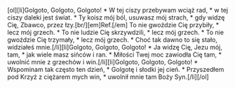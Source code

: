 [ol][li]Golgoto, Golgoto, Golgoto! * W tej ciszy przebywam wciąż rad, * w tej ciszy daleki jest świat. * Ty koisz mój ból, usuwasz mój strach, * gdy widzę Cię, Zbawco, przez łzy.[br/][em]Ref.[/em] To nie gwoździe Cię przybiły, * lecz mój grzech. * To nie ludzie Cię skrzywdzili, * lecz mój grzech. * To nie gwoździe Cię trzymały, * lecz mój grzech. * Choć tak dawno to się stało, widziałeś mnie.[/li][li]Golgoto, Golgoto, Golgoto! * Ja widzę Cię, Jezu mój, tam, * jak wiele masz sińców i ran. * Miłości Twej moc zawiodła Cię tam, * uwolnić mnie z grzechów i win.[/li][li]Golgoto, Golgoto, Golgoto! * Wspominam tak często ten dzień, * Golgotę i słodki jej cień. * Przyszedłem pod Krzyż z ciężarem mych win, * uwolnił mnie tam Boży Syn.[/li][/ol]